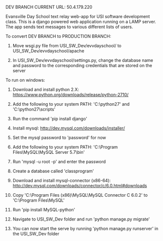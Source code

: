 DEV BRANCH
CURRENT URL: 50.4.179.220

Evansville Day School text relay web-app for USI software development class.
This is a django powered web application running on a LAMP server. The app sends text messages to various different lists of users.

To convert DEV BRANCH to PRODUCTION BRANCH:

1. Move wsgi.py file from USI_SW_Dev/evvdayschool/ to USI_SW_Dev/evvdayschool/apache

2. In USI_SW_Dev/evvdayschool/settings.py, change the database name and password to the corresponding credentials that are stored on the server

To run on windows:

1. Download and install python 2.X: https://www.python.org/downloads/release/python-2710/

2. Add the following to your system PATH: 'C:\python27' and 'C:\python27\scripts'

3. Run the command 'pip install django'

4. Install mysql: http://dev.mysql.com/downloads/installer/

5. Set the mysql password to 'password' for now

6. Add the following to your system PATH: 'C:\Program Files\MySQL\MySQL Server 5.7\bin'

7. Run 'mysql -u root -p' and enter the password

8. Create a database called 'classprogram'

9. Download and install mysql-connector (x86-64): http://dev.mysql.com/downloads/connector/c/6.0.html#downloads

10. Copy 'C:\Program Files (x86)\MySQL\MySQL Connector C 6.0.2' to 'C:\Program Files\MySQL'

11. Run 'pip install MySQL-python'

12. Navigate to USI_SW_Dev folder and run 'python manage.py migrate'

13. You can now start the serve by running 'python manage.py runserver' in the USI_SW_Dev folder

